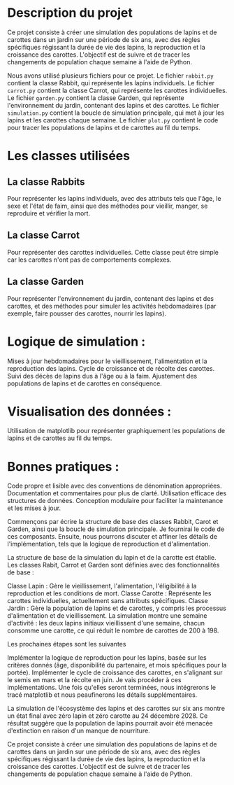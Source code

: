 # Description du projet

Ce projet consiste à créer une simulation des populations de lapins et de carottes dans un jardin sur une période de six ans, avec des règles spécifiques régissant la durée de vie des lapins, la reproduction et la croissance des carottes. L'objectif est de suivre et de tracer les changements de population chaque semaine à l'aide de Python.


Nous avons utilisé plusieurs fichiers pour ce projet. Le fichier `rabbit.py` contient la classe Rabbit, qui représente les lapins individuels. Le fichier `carrot.py` contient la classe Carrot, qui représente les carottes individuelles. Le fichier `garden.py` contient la classe Garden, qui représente l'environnement du jardin, contenant des lapins et des carottes. Le fichier `simulation.py` contient la boucle de simulation principale, qui met à jour les lapins et les carottes chaque semaine. Le fichier `plot.py` contient le code pour tracer les populations de lapins et de carottes au fil du temps.



# Les classes utilisées

## La classe Rabbits 
Pour représenter les lapins individuels, avec des attributs tels que l'âge, le sexe et l'état de faim, ainsi que des méthodes pour vieillir, manger, se reproduire et vérifier la mort.

## La classe Carrot
Pour représenter des carottes individuelles. Cette classe peut être simple car les carottes n'ont pas de comportements complexes.

## La classe Garden

Pour représenter l'environnement du jardin, contenant des lapins et des carottes, et des méthodes pour simuler les activités hebdomadaires (par exemple, faire pousser des carottes, nourrir les lapins).


# Logique de simulation :

Mises à jour hebdomadaires pour le vieillissement, l'alimentation et la reproduction des lapins.
Cycle de croissance et de récolte des carottes.
Suivi des décès de lapins dus à l'âge ou à la faim.
Ajustement des populations de lapins et de carottes en conséquence.


# Visualisation des données :

Utilisation de matplotlib pour représenter graphiquement les populations de lapins et de carottes au fil du temps.

# Bonnes pratiques :

Code propre et lisible avec des conventions de dénomination appropriées.
Documentation et commentaires pour plus de clarté.
Utilisation efficace des structures de données.
Conception modulaire pour faciliter la maintenance et les mises à jour.

Commençons par écrire la structure de base des classes Rabbit, Carot et Garden, ainsi que la boucle de simulation principale. Je fournirai le code de ces composants. Ensuite, nous pourrons discuter et affiner les détails de l'implémentation, tels que la logique de reproduction et d'alimentation.


La structure de base de la simulation du lapin et de la carotte est établie. Les classes Rabit, Carrot et Garden sont définies avec des fonctionnalités de base :


Classe Lapin : Gère le vieillissement, l'alimentation, l'éligibilité à la reproduction et les conditions de mort.
Classe Carotte : Représente les carottes individuelles, actuellement sans attributs spécifiques.
Classe Jardin : Gère la population de lapins et de carottes, y compris les processus d'alimentation et de vieillissement.
La simulation montre une semaine d'activité : les deux lapins initiaux vieillissent d'une semaine, chacun consomme une carotte, ce qui réduit le nombre de carottes de 200 à 198.


Les prochaines étapes sont les suivantes


Implémenter la logique de reproduction pour les lapins, basée sur les critères donnés (âge, disponibilité du partenaire, et mois spécifiques pour la portée).
Implémenter le cycle de croissance des carottes, en s'alignant sur le semis en mars et la récolte en juin.
Je vais procéder à ces implémentations. Une fois qu'elles seront terminées, nous intégrerons le tracé matplotlib et nous peaufinerons les détails supplémentaires. 




La simulation de l'écosystème des lapins et des carottes sur six ans montre un état final avec zéro lapin et zéro carotte au 24 décembre 2028. Ce résultat suggère que la population de lapins pourrait avoir été menacée d'extinction en raison d'un manque de nourriture.

Ce projet consiste à créer une simulation des populations de lapins et de carottes dans un jardin sur une période de six ans, avec des règles spécifiques régissant la durée de vie des lapins, la reproduction et la croissance des carottes. L'objectif est de suivre et de tracer les changements de population chaque semaine à l'aide de Python.


